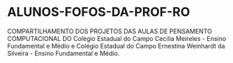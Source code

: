 # ALUNOS-FOFOS-DA-PROF-RO
COMPARTILHAMENTO DOS PROJETOS DAS AULAS DE PENSAMENTO COMPUTACIONAL DO Colégio Estadual do Campo Cecilia Meireles - Ensino Fundamental e Médio e Colégio Estadual do Campo Ernestina Weinhardt da Silveira - Ensino Fundamental e Médio. 
